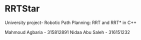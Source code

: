 # RRTStar
University project- Robotic Path Planning: RRT and RRT* in C++

Mahmoud Agbaria - 315812891
Nidaa Abu Saleh - 316151232
